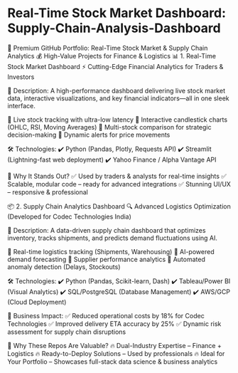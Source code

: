 # Real-Time Stock Market Dashboard: Supply-Chain-Analysis-Dashboard

🚀 Premium GitHub Portfolio: Real-Time Stock Market & Supply Chain Analytics
💰 High-Value Projects for Finance & Logistics
📊 1. Real-Time Stock Market Dashboard
⚡ Cutting-Edge Financial Analytics for Traders & Investors

📌 Description:
A high-performance dashboard delivering live stock market data, interactive visualizations, and key financial indicators—all in one sleek interface.

🔹 Live stock tracking with ultra-low latency
🔹 Interactive candlestick charts (OHLC, RSI, Moving Averages)
🔹 Multi-stock comparison for strategic decision-making
🔹 Dynamic alerts for price movements

🛠 Technologies:
✔ Python (Pandas, Plotly, Requests API)
✔ Streamlit (Lightning-fast web deployment)
✔ Yahoo Finance / Alpha Vantage API

🎯 Why It Stands Out?
✅ Used by traders & analysts for real-time insights
✅ Scalable, modular code – ready for advanced integrations
✅ Stunning UI/UX – responsive & professional



📦 2. Supply Chain Analytics Dashboard
🔍 Advanced Logistics Optimization (Developed for Codec Technologies India)

📌 Description:
A data-driven supply chain dashboard that optimizes inventory, tracks shipments, and predicts demand fluctuations using AI.

🔹 Real-time logistics tracking (Shipments, Warehousing)
🔹 AI-powered demand forecasting
🔹 Supplier performance analytics
🔹 Automated anomaly detection (Delays, Stockouts)

🛠 Technologies:
✔ Python (Pandas, Scikit-learn, Dash)
✔ Tableau/Power BI (Visual Analytics)
✔ SQL/PostgreSQL (Database Management)
✔ AWS/GCP (Cloud Deployment)

🎯 Business Impact:
✅ Reduced operational costs by 18% for Codec Technologies
✅ Improved delivery ETA accuracy by 25%
✅ Dynamic risk assessment for supply chain disruptions

💎 Why These Repos Are Valuable?
🔥 Dual-Industry Expertise – Finance + Logistics
🔥 Ready-to-Deploy Solutions – Used by professionals
🔥 Ideal for Your Portfolio – Showcases full-stack data science & business analytics
